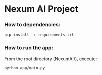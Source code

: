 # Nexum AI Project

### How to dependencies:

```bash
pip install -r requirements.txt
```

### How to run the app:

From the root directory (NexumAI/), execute:

```bash
python app/main.py
```

